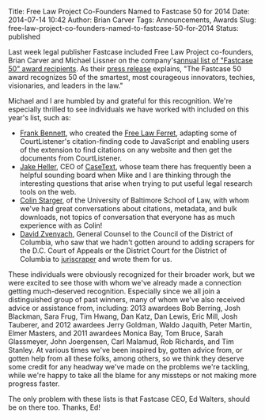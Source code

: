 Title: Free Law Project Co-Founders Named to Fastcase 50 for 2014
Date: 2014-07-14 10:42
Author: Brian Carver
Tags: Announcements, Awards
Slug: free-law-project-co-founders-named-to-fastcase-50-for-2014
Status: published

Last week legal publisher Fastcase included Free Law Project
co-founders, Brian Carver and Michael Lissner on the company's[annual
list of "Fastcase 50" award
recipients](http://www.fastcase.com/fastcase50-winners-2014). As their
[press
release](http://www.fastcase.com/fastcase-announces-2014-%e2%80%9cfastcase-50%e2%80%9d-award-winners/)
explains, "The Fastcase 50 award recognizes 50 of the smartest, most
courageous innovators, techies, visionaries, and leaders in the law."

Michael and I are humbled by and grateful for this recognition. We're
especially thrilled to see individuals we have worked with included on
this year's list, such as:

-   [Frank Bennett](https://twitter.com/fgbjr), who created the [Free
    Law
    Ferret](http://citationstylist.org/2013/08/20/free-law-ferret-document-to-cited-cases-in-a-click/),
    adapting some of CourtListener's citation-finding code to JavaScript
    and enabling users of the extension to find citations on any website
    and then get the documents from CourtListener.
-   [Jake Heller](https://twitter.com/casetext), CEO of
    [CaseText](http://casetext.com), whose team there has frequently
    been a helpful sounding board when Mike and I are thinking through
    the interesting questions that arise when trying to put useful legal
    research tools on the web.
-   [Colin Starger](https://twitter.com/colinstarger), of the University
    of Baltimore School of Law, with whom we've had great conversations
    about citations, metadata, and bulk downloads, not topics of
    conversation that everyone has as much experience with as Colin!
-   [David Zvenyach](https://twitter.com/vdavez), General Counsel to the
    Council of the District of Columbia, who saw that we hadn't gotten
    around to adding scrapers for the D.C. Court of Appeals or the
    District Court for the District of Columbia to
    [juriscraper](https://github.com/freelawproject/juriscraper) and wrote
    them for us.

These individuals were obviously recognized for their broader work, but
we were excited to see those with whom we've already made a connection
getting much-deserved recognition. Especially since we all join a
distinguished group of past winners, many of whom we've also received
advice or assistance from, including: 2013 awardees Bob Berring, Josh
Blackman, Sara Frug, Tim Hwang, Dan Katz, Dan Lewis, Eric Mill, Josh
Tauberer, and 2012 awardees Jerry Goldman, Waldo Jaquith, Peter Martin,
Elmer Masters, and 2011 awardees Monica Bay, Tom Bruce, Sarah
Glassmeyer, John Joergensen, Carl Malamud, Rob Richards, and Tim
Stanley. At various times we've been inspired by, gotten advice from, or
gotten help from all these folks, among others, so we think they deserve
some credit for any headway we've made on the problems we're tackling,
while we're happy to take all the blame for any missteps or not making
more progress faster.

The only problem with these lists is that Fastcase CEO, Ed Walters,
should be on there too. Thanks, Ed!
